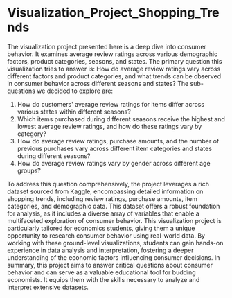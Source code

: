 # Visualization_Project_Shopping_Trends

The visualization project presented here is a deep dive into consumer behavior. It examines average review ratings across various demographic factors, product categories, seasons, and states. 
The primary question this visualization tries to answer is: How do average review ratings vary across different factors and product categories, and what trends can be observed in consumer behavior across different seasons and states?
The sub-questions we decided to explore are:
1.	How do customers' average review ratings for items differ across various states within different seasons?
2.	Which items purchased during different seasons receive the highest and lowest average review ratings, and how do these ratings vary by category?
3.	How do average review ratings, purchase amounts, and the number of previous purchases vary across different item categories and states during different seasons?
4.	How do average review ratings vary by gender across different age groups?

To address this question comprehensively, the project leverages a rich dataset sourced from Kaggle, encompassing detailed information on shopping trends, including review ratings, purchase amounts, item categories, and demographic data. This dataset offers a robust foundation for analysis, as it includes a diverse array of variables that enable a multifaceted exploration of consumer behavior.
This visualization project is particularly tailored for economics students, giving them a unique opportunity to research consumer behavior using real-world data. By working with these ground-level visualizations, students can gain hands-on experience in data analysis and interpretation, fostering a deeper understanding of the economic factors influencing consumer decisions.
In summary, this project aims to answer critical questions about consumer behavior and can serve as a valuable educational tool for budding economists. It equips them with the skills necessary to analyze and interpret extensive datasets.

